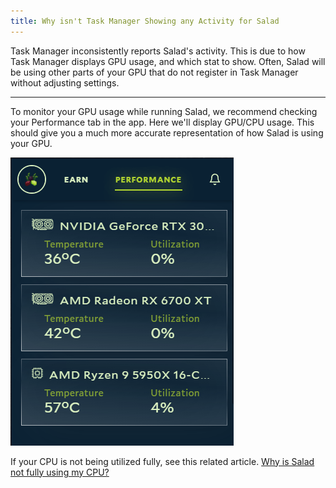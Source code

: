 ```yaml
---
title: Why isn't Task Manager Showing any Activity for Salad
---
```


Task Manager inconsistently reports Salad's activity. This is due to how Task Manager displays GPU usage, and which stat
to show. Often, Salad will be using other parts of your GPU that do not register in Task Manager without adjusting
settings.

---

To monitor your GPU usage while running Salad, we recommend checking your Performance tab in the app. Here we'll display
GPU/CPU usage. This should give you a much more accurate representation of how Salad is using your GPU.

![Salad App showing utilization](../../../../content/images/faq/salad-app/why-isn't-task-manager-showing-any-activity-for-salad-1.png)

If your CPU is not being utilized fully, see this related article.
[Why is Salad not fully using my CPU?](/docs/faq/compatibility/why-is-salad-not-fully-using-my-cpu)
